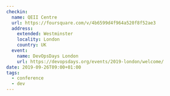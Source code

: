 ```yaml
---
checkin:
  name: QEII Centre
  url: https://foursquare.com/v/4b6599d4f964a520f8f52ae3
  address:
    extended: Westminster
    locality: London
    country: UK
  event:
    name: DevOpsDays London
    url: https://devopsdays.org/events/2019-london/welcome/
date: 2019-09-26T09:00+01:00
tags:
  - conference
  - dev
---
```

